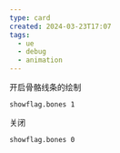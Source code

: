 ```yaml
---
type: card
created: 2024-03-23T17:07
tags:
  - ue
  - debug
  - animation
---
```


开启骨骼线条的绘制

```
showflag.bones 1
```

关闭

```
showflag.bones 0
```
